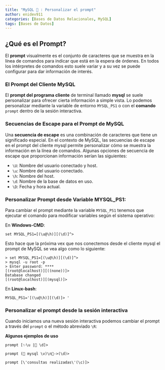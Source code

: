 ```yaml
---
title: "MySQL 🐬 : Personalizar el prompt"
author: enidev911
categories: [Bases de Datos Relacionales, MySQL]
tags: [Bases de Datos]
---
```


## ¿Qué es el Prompt?

El **prompt** visualmente es el conjunto de caracteres que se muestra en la línea de comandos para indicar que está en la espera de órdenes. En todos los intérpretes de comandos esto suele variar y a su vez se puede configurar para dar información de interés.

### El Prompt del Cliente MySQL

El **prompt del programa cliente** de terminal llamado **mysql** se suele personalizar para ofrecer cierta información a simple vista. Lo podemos personalizar mediante la variable de entorno `MYSQL_PS1` o con el **comando** `prompt` dentro de la sesión interactiva.

### Secuencias de Escape para el Prompt de MySQL

Una **secuencia de escape** es una combinación de caracteres que tiene un significado especial. En el contexto de MySQL, las secuencias de escape en el prompt del cliente mysql permite personalizar cómo se muestra la información en la línea de comandos. Algunas opciones de secuencia de escape que proporcionan información serían las siguientes:

- `\U`: Nombre del usuario conectado y host.
- `\u`: Nombre del usuario conectado.
- `\h`: Nombre del host.
- `\d`: Nombre de la base de datos en uso.
- `\D`: Fecha y hora actual.

### Personalizar Prompt desde Variable MYSQL_PS1:

Para cambiar el prompt mediante la variable `MYSQL_PS1` tenemos que ejecutar el comando para modificar variables según el sistema operativo:

En **Windows-CMD**:

```console
set MYSQL_PS1=[(\u@\h)][(\d)]^> 
```

Esto hace que la próxima vex que nos conectemos desde el cliente mysql el prompt de MySQL se vea algo como lo siguiente:

<div class="language-plaintext highlighter-rouge">
<div class="code-header">
  <span data-label-text="CMD"><i class="fas fa-code fa-fw small"></i></span>
  <span class="m-4"></span>
</div>
<div class="highlight p-2">
<code><pre style="overflow: inherit;">
<span class="hl">&gt; set MYSQL_PS1=[(\u@\h)][(\d)]^&gt; </span>
&gt; mysql -u root -p
&gt; Enter password: ****
<span class="hl">[(root@localhost)][((none))]&gt; </span>
Database changed
<span class="hl">[(root@localhost)][(mysql)]&gt; </span>
</pre></code>
</div>
</div>

En **Linux-bash**:

```console
MYSQL_PS1='[(\u@\h)][(\d)]> '
```

### Personalizar el prompt desde la sesión interactiva

Cuando iniciamos una nueva sesión interactiva podemos cambiar el prompt a través del `prompt` o el método abreviado `\R`:

**Algunos ejemplos de uso**

```console
prompt [✨\u |💾 \d]>
```

```console
prompt (🐬 mysql \v)\n🔌->(\d)>
```

```console
prompt [\'consultas realizadas\'(\c)]> 
```


